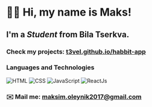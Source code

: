 # 👋🏻 Hi, my name is **Maks**!
## I'm a *Student* from Bila Tserkva.
### Check my projects: [t3vel.github.io/habbit-app](t3vel.github.io/habbit-app)
### Languages and Technologies 
![HTML](https://img.shields.io/badge/-HTML-090909?style=for-the-badge&logo=html5)
![CSS](https://img.shields.io/badge/-CSS-090909?style=for-the-badge&logo=css3)
![JavaScript](https://img.shields.io/badge/-JavaScript-090909?style=for-the-badge&logo=JavaScript)
![ReactJs](https://img.shields.io/badge/-ReactJs-090909?style=for-the-badge&logo=React)
### ✉️ Mail me: maksim.oleynik2017@gmail.com
#
